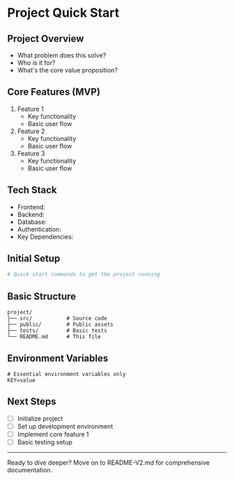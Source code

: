 # Project Quick Start

## Project Overview
- What problem does this solve?
- Who is it for?
- What's the core value proposition?

## Core Features (MVP)
1. Feature 1
   - Key functionality
   - Basic user flow
2. Feature 2
   - Key functionality
   - Basic user flow
3. Feature 3
   - Key functionality
   - Basic user flow

## Tech Stack
- Frontend: 
- Backend: 
- Database: 
- Authentication: 
- Key Dependencies:

## Initial Setup
```bash
# Quick start commands to get the project running
```

## Basic Structure
```
project/
├── src/           # Source code
├── public/        # Public assets
├── tests/         # Basic tests
└── README.md      # This file
```

## Environment Variables
```env
# Essential environment variables only
KEY=value
```

## Next Steps
- [ ] Initialize project
- [ ] Set up development environment
- [ ] Implement core feature 1
- [ ] Basic testing setup

---
Ready to dive deeper? Move on to README-V2.md for comprehensive documentation.
